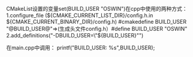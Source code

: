 CMakeList设置的变量set(BUILD_USER "OSWIN")在cpp中使用的两种方式：
1.configure_file (${CMAKE_CURRENT_LIST_DIR}/config.h.in ${CMAKE_CURRENT_BINARY_DIR}/config.h)
  #cmakedefine BUILD_USER "@BUILD_USER@"=>(生成头文件config.h）#define BUILD_USER "OSWIN"
2.add_definitions("-DBUILD_USER=\"${BUILD_USER}\"")

在main.cpp中调用：
printf("BUILD_USER: %s",BUILD_USER);
